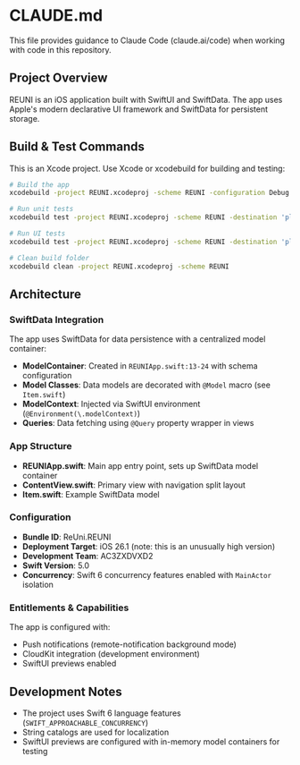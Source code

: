 # CLAUDE.md

This file provides guidance to Claude Code (claude.ai/code) when working with code in this repository.

## Project Overview

REUNI is an iOS application built with SwiftUI and SwiftData. The app uses Apple's modern declarative UI framework and SwiftData for persistent storage.

## Build & Test Commands

This is an Xcode project. Use Xcode or xcodebuild for building and testing:

```bash
# Build the app
xcodebuild -project REUNI.xcodeproj -scheme REUNI -configuration Debug build

# Run unit tests
xcodebuild test -project REUNI.xcodeproj -scheme REUNI -destination 'platform=iOS Simulator,name=iPhone 15'

# Run UI tests
xcodebuild test -project REUNI.xcodeproj -scheme REUNI -destination 'platform=iOS Simulator,name=iPhone 15' -only-testing:REUNIUITests

# Clean build folder
xcodebuild clean -project REUNI.xcodeproj -scheme REUNI
```

## Architecture

### SwiftData Integration

The app uses SwiftData for data persistence with a centralized model container:

- **ModelContainer**: Created in `REUNIApp.swift:13-24` with schema configuration
- **Model Classes**: Data models are decorated with `@Model` macro (see `Item.swift`)
- **ModelContext**: Injected via SwiftUI environment (`@Environment(\.modelContext)`)
- **Queries**: Data fetching using `@Query` property wrapper in views

### App Structure

- **REUNIApp.swift**: Main app entry point, sets up SwiftData model container
- **ContentView.swift**: Primary view with navigation split layout
- **Item.swift**: Example SwiftData model

### Configuration

- **Bundle ID**: ReUni.REUNI
- **Deployment Target**: iOS 26.1 (note: this is an unusually high version)
- **Development Team**: AC3ZXDVXD2
- **Swift Version**: 5.0
- **Concurrency**: Swift 6 concurrency features enabled with `MainActor` isolation

### Entitlements & Capabilities

The app is configured with:
- Push notifications (remote-notification background mode)
- CloudKit integration (development environment)
- SwiftUI previews enabled

## Development Notes

- The project uses Swift 6 language features (`SWIFT_APPROACHABLE_CONCURRENCY`)
- String catalogs are used for localization
- SwiftUI previews are configured with in-memory model containers for testing
